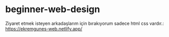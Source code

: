 # beginner-web-design

Ziyaret etmek isteyen arkadaşlarım için bırakıyorum sadece html css vardır.:
https://ekremgunes-web.netlify.app/
